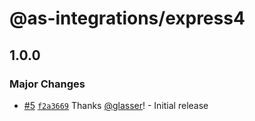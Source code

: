 # @as-integrations/express4

## 1.0.0

### Major Changes

- [#5](https://github.com/apollo-server-integrations/apollo-server-integration-express4/pull/5) [`f2a3669`](https://github.com/apollo-server-integrations/apollo-server-integration-express4/commit/f2a3669db1273ac1bb4575fc417a1d291b15c0c4) Thanks [@glasser](https://github.com/glasser)! - Initial release
